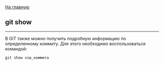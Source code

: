 [На главную](readme.md)

## git show
---
В GIT также можно получить подробную информацию по определенному коммиту. Для этого необходимо воспользоваться командой:

```bash=
git show хэш_коммита
```